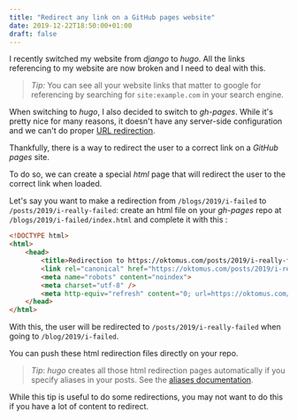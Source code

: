 ```yaml
---
title: "Redirect any link on a GitHub pages website"
date: 2019-12-22T18:50:00+01:00
draft: false
---
```


I recently switched my website from *django* to *hugo*. All the links referencing to my website are now broken and I need to deal with this.

> *Tip:* You can see all your website links that matter to google for referencing by searching for `site:example.com` in your search engine.

When switching to *hugo*, I also decided to switch to *gh-pages*. While it's pretty nice for many reasons, it doesn't have any server-side configuration and we can't do proper [URL redirection](https://en.wikipedia.org/wiki/URL_redirection#Using_server-side_scripting_for_redirection).

Thankfully, there is a way to redirect the user to a correct link on a *GitHub pages* site.

To do so, we can create a special *html* page that will redirect the user to the correct link when loaded.

Let's say you want to make a redirection from `/blogs/2019/i-failed` to `/posts/2019/i-really-failed`: create an html file on your *gh-pages* repo at `/blogs/2019/i-failed/index.html` and complete it with this :

```html
<!DOCTYPE html>
<html>
    <head>
        <title>Redirection to https://oktomus.com/posts/2019/i-really-failed</title>
        <link rel="canonical" href="https://oktomus.com/posts/2019/i-really-failed"/>
        <meta name="robots" content="noindex">
        <meta charset="utf-8" />
        <meta http-equiv="refresh" content="0; url=https://oktomus.com/posts/2019/i-really-failed" />
    </head>
</html>
```

With this, the user will be redirected to `/posts/2019/i-really-failed` when going to `/blog/2019/i-failed`.

You can push these html redirection files directly on your repo.

> *Tip*: *hugo* creates all those html redirection pages automatically if you specify aliases in your posts. See the [aliases documentation](https://gohugo.io/content-management/urls/#aliases).

While this tip is useful to do some redirections, you may not want to do this if you have a lot of content to redirect. 